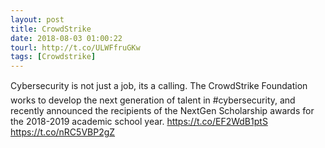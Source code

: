 ```yaml
---
layout: post
title: CrowdStrike
date: 2018-08-03 01:00:22
tourl: http://t.co/ULWFfruGKw
tags: [Crowdstrike]
---
```

Cybersecurity is not just a job, its a calling. The CrowdStrike Foundation works to develop the next generation of talent in #cybersecurity, and recently announced the recipients of the NextGen Scholarship awards for the 2018-2019 academic school year. https://t.co/EF2WdB1ptS https://t.co/nRC5VBP2gZ